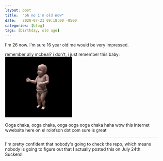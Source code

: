 ```yaml
---
layout: post
title:  "oh no i'm old now"
date:   2020-07-21 09:18:00 -0500
categories: [blog]
tags: [birthday, old age]
---
```


I'm 26 now. I'm sure 16 year old me would be very impressed.

remember ally mcbeal? i don't, i just remember this baby:
![dancing baby](/assets/images/old-meme-is-old.gif)

Ooga chaka, ooga chaka, ooga ooga ooga chaka haha wow this internet wwebsite here on el rolofson dot com sure is great

---

I'm pretty confident that nobody's going to check the repo, which means nobody is going to figure out that I actually posted this on July 24th. Suckers!
